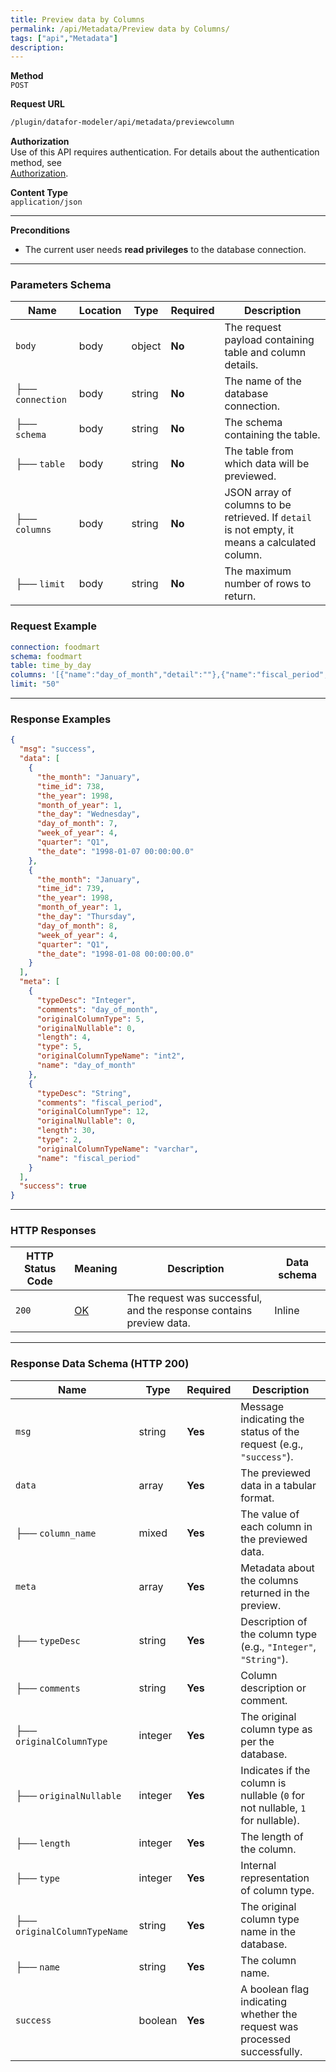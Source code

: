 ```yaml
---
title: Preview data by Columns
permalink: /api/Metadata/Preview data by Columns/
tags: ["api","Metadata"]
description: 
---
```


**Method**  
`POST`

**Request URL**  
```html
/plugin/datafor-modeler/api/metadata/previewcolumn
```

**Authorization**  
Use of this API requires authentication. For details about the authentication method, see  
[Authorization](/api/index/#_5-authentication-security).

**Content Type**  
`application/json`

---

**Preconditions**
- The current user needs **read privileges** to the database connection.

---

### **Parameters Schema**

| Name          | Location | Type    | Required | Description |
|--------------|----------|---------|----------|-------------|
| `body`       | body     | object  | **No**   | The request payload containing table and column details. |
| ├── `connection` | body | string  | **No**   | The name of the database connection. |
| ├── `schema` | body     | string  | **No**   | The schema containing the table. |
| ├── `table`  | body     | string  | **No**   | The table from which data will be previewed. |
| ├── `columns` | body    | string  | **No**   | JSON array of columns to be retrieved. If `detail` is not empty, it means a calculated column. |
| ├── `limit`  | body     | string  | **No**   | The maximum number of rows to return. |

### **Request Example**

```yaml
connection: foodmart
schema: foodmart
table: time_by_day
columns: '[{"name":"day_of_month","detail":""},{"name":"fiscal_period","detail":""},{"name":"month_of_year","detail":""},{"name":"quarter","detail":""},{"name":"the_date","detail":""},{"name":"the_day","detail":""},{"name":"the_month","detail":""},{"name":"the_year","detail":""},{"name":"time_id","detail":""},{"name":"week_of_year","detail":""}]'
limit: "50"
```

---

### **Response Examples**

```json
{
  "msg": "success",
  "data": [
    {
      "the_month": "January",
      "time_id": 738,
      "the_year": 1998,
      "month_of_year": 1,
      "the_day": "Wednesday",
      "day_of_month": 7,
      "week_of_year": 4,
      "quarter": "Q1",
      "the_date": "1998-01-07 00:00:00.0"
    },
    {
      "the_month": "January",
      "time_id": 739,
      "the_year": 1998,
      "month_of_year": 1,
      "the_day": "Thursday",
      "day_of_month": 8,
      "week_of_year": 4,
      "quarter": "Q1",
      "the_date": "1998-01-08 00:00:00.0"
    }
  ],
  "meta": [
    {
      "typeDesc": "Integer",
      "comments": "day_of_month",
      "originalColumnType": 5,
      "originalNullable": 0,
      "length": 4,
      "type": 5,
      "originalColumnTypeName": "int2",
      "name": "day_of_month"
    },
    {
      "typeDesc": "String",
      "comments": "fiscal_period",
      "originalColumnType": 12,
      "originalNullable": 0,
      "length": 30,
      "type": 2,
      "originalColumnTypeName": "varchar",
      "name": "fiscal_period"
    }
  ],
  "success": true
}
```

---

### **HTTP Responses**

| HTTP Status Code | Meaning | Description | Data schema |
|------------------|---------|-------------|-------------|
| `200`           | [OK](https://tools.ietf.org/html/rfc7231#section-6.3.1) | The request was successful, and the response contains preview data. | Inline |

---

### **Response Data Schema (HTTP 200)**

| Name      | Type     | Required | Description |
|-----------|---------|----------|-------------|
| `msg`     | string  | **Yes**  | Message indicating the status of the request (e.g., `"success"`). |
| `data`    | array   | **Yes**  | The previewed data in a tabular format. |
| ├── `column_name` | mixed | **Yes** | The value of each column in the previewed data. |
| `meta`    | array   | **Yes**  | Metadata about the columns returned in the preview. |
| ├── `typeDesc` | string | **Yes** | Description of the column type (e.g., `"Integer"`, `"String"`). |
| ├── `comments` | string | **Yes** | Column description or comment. |
| ├── `originalColumnType` | integer | **Yes** | The original column type as per the database. |
| ├── `originalNullable` | integer | **Yes** | Indicates if the column is nullable (`0` for not nullable, `1` for nullable). |
| ├── `length` | integer | **Yes** | The length of the column. |
| ├── `type` | integer | **Yes** | Internal representation of column type. |
| ├── `originalColumnTypeName` | string | **Yes** | The original column type name in the database. |
| ├── `name` | string | **Yes** | The column name. |
| `success` | boolean | **Yes**  | A boolean flag indicating whether the request was processed successfully. |